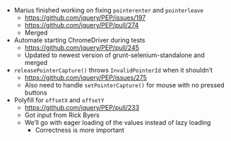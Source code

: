 * Marius finished working on fixing `pointerenter` and `pointerleave`
  * https://github.com/jquery/PEP/issues/197
  * https://github.com/jquery/PEP/pull/274
  * Merged
* Automate starting ChromeDriver during tests
  * https://github.com/jquery/PEP/pull/245
  * Updated to newest version of grunt-selenium-standalone and merged
* `releasePointerCapture()` throws `InvalidPointerId` when it shouldn’t
  * https://github.com/jquery/PEP/issues/275
  * Also need to handle `setPointerCapture()` for mouse with no pressed buttons
* Polyfill for `offsetX` and `offsetY`
  * https://github.com/jquery/PEP/pull/233
  * Got input from Rick Byers
  * We’ll go with eager loading of the values instead of lazy loading
    * Correctness is more important
